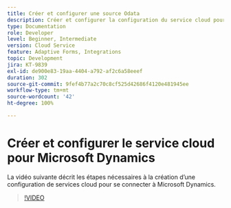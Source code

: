 ```yaml
---
title: Créer et configurer une source Odata
description: Créer et configurer la configuration du service cloud pour se connecter à Microsoft Dynamics.
type: Documentation
role: Developer
level: Beginner, Intermediate
version: Cloud Service
feature: Adaptive Forms, Integrations
topic: Development
jira: KT-9839
exl-id: de900e83-19aa-4404-a792-af2c6a58eeef
duration: 302
source-git-commit: 9fef4b77a2c70c8cf525d42686f4120e481945ee
workflow-type: tm+mt
source-wordcount: '42'
ht-degree: 100%

---
```


# Créer et configurer le service cloud pour Microsoft Dynamics


La vidéo suivante décrit les étapes nécessaires à la création d’une configuration de services cloud pour se connecter à Microsoft Dynamics.

>[!VIDEO](https://video.tv.adobe.com/v/340758?quality=12&learn=on)
